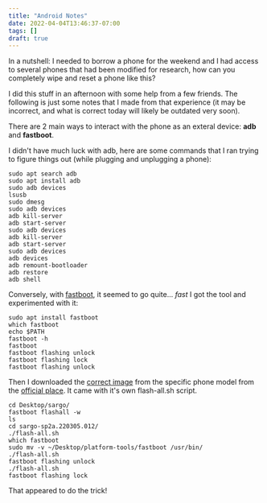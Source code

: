 ```yaml
---
title: "Android Notes"
date: 2022-04-04T13:46:37-07:00
tags: []
draft: true
---
```

In a nutshell: I needed to borrow a phone for the weekend and I had access to several phones that had been modified for research, how can you completely wipe and reset a phone like this?

I did this stuff in an afternoon with some help from a few friends. The following is just some notes that I made from that experience (it may be incorrect, and what is correct today will likely be outdated very soon).



There are 2 main ways to interact with the phone as an exteral device: **adb** and **fastboot**. 

I didn't have much luck with adb, here are some commands that I ran trying to figure things out (while plugging and unplugging a phone):
 
```
sudo apt search adb
sudo apt install adb
sudo adb devices 
lsusb
sudo dmesg 
sudo adb devices 
adb kill-server
adb start-server 
sudo adb devices 
adb kill-server
adb start-server 
sudo adb devices 
adb devices 
adb remount-bootloader
adb restore 
adb shell
```

Conversely, with [fastboot](https://android.googlesource.com/platform/system/core/+/master/fastboot/#fastboot), it seemed to go quite... *fast*
I got the tool and experimented with it:


```
sudo apt install fastboot
which fastboot 
echo $PATH
fastboot -h 
fastboot
fastboot flashing unlock
fastboot flashing lock
fastboot flashing unlock
```

Then I downloaded the [correct image](https://dl.google.com/dl/android/aosp/sargo-sp2a.220305.012-factory-6a43e833.zip) from the specific phone model from the [official place](https://developers.google.com/android/images).
It came with it's own flash-all.sh script.

```
cd Desktop/sargo/
fastboot flashall -w
ls
cd sargo-sp2a.220305.012/
./flash-all.sh 
which fastboot 
sudo mv -v ~/Desktop/platform-tools/fastboot /usr/bin/
./flash-all.sh 
fastboot flashing unlock
./flash-all.sh 
fastboot flashing lock
```

That appeared to do the trick!
